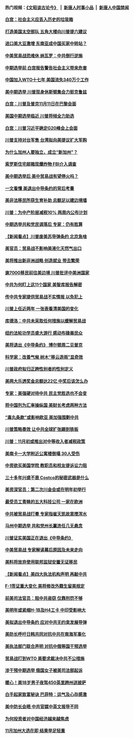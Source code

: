 #### 热门视频：[《文昭谈古论今》](https://github.com/gfw-breaker/wenzhao/blob/master/README.md?t=10240633) &nbsp;|&nbsp; [新唐人时事小品](https://github.com/gfw-breaker/ntdtv-comedy/blob/master/README.md?t=10240633) &nbsp;|&nbsp; [新唐人中国禁闻](https://github.com/gfw-breaker/ntdtv-news/blob/master/README.md?t=10240633)

#### [白宫：社会主义应丢入历史的垃圾箱](../pages/nsc412/n10804725.md?t=10240633) 

#### [打造美国太空部队 五角大楼向川普提六建议](../pages/nsc412/n10804532.md?t=10240633) 

#### [进口美大豆激增 东南亚成中国买家中转站？](../pages/nsc412/n10803998.md?t=10240633) 

#### [中美贸易战恐难休 纳瓦罗：中共倒行逆施](../pages/nsc412/n10804254.md?t=10240633) 

#### [中期选举前 白宫报告警告社会主义带来危害](../pages/nsc412/n10803527.md?t=10240633) 

#### [中国加入WTO十七年 美国流失340万个工作](../pages/nsc412/n10804115.md?t=10240633) 

#### [美中期选举 川普现身休斯顿集会力挺克鲁兹](../pages/nsc412/n10803834.md?t=10240633) 

#### [白宫：川普及普京11月11日在巴黎会面](../pages/nsc412/n10803871.md?t=10240633) 

#### [美国中期选举临近 川普将倾全力助选](../pages/nsc412/n10803756.md?t=10240633) 

#### [白宫：川普习近平确定G20峰会上会面](../pages/nsc412/n10803463.md?t=10240633) 

#### [川普支持对台军售 台湾拟向美提议扩大军购](../pages/nsc412/n10803470.md?t=10240633) 

#### [为什么加州人要独立，成立“新加州”？](../pages/nsc412/n10802610.md?t=10240633) 

#### [索罗斯住宅邮箱现爆炸物 FBI介入调查](../pages/nsc412/n10802808.md?t=10240633) 

#### [美中期选举后 美中贸易战有望停火吗？](../pages/nsc412/n10801498.md?t=10240633) 

#### [一文看懂 美退出中导条约的背后考量](../pages/nsc412/n10801841.md?t=10240633) 

#### [美非法移民所获生育补助 总额足以建边境墙](../pages/nsc412/n10801907.md?t=10240633) 

#### [川普：为中产阶层减税10% 两周内公布计划](../pages/nsc412/n10801800.md?t=10240633) 

#### [中期选举共和党民调落后 专家：仍有胜算](../pages/nsc412/n10801597.md?t=10240633) 

#### [【新闻看点】川普废美苏导弹条约 北京急啥](../pages/nsc412/n10801278.md?t=10240633) 

#### [美官员：贸易战不影响美液化天然气出口](../pages/nsc412/n10801354.md?t=10240633) 

#### [美将推出新非洲战略 创造就业 带去繁荣](../pages/nsc412/n10801172.md?t=10240633) 

#### [逾7000移民前往美边境 川普批评中美洲国家](../pages/nsc412/n10800991.md?t=10240633) 

#### [中共为何盯上这11个国家 美智库报告解密](../pages/nsc412/n10799359.md?t=10240633) 

#### [传中共专家提供贸易战不实情报 以免犯上](../pages/nsc412/n10800120.md?t=10240633) 

#### [川普上任近两年 一张表看清美国的变化](../pages/nsc412/n10799861.md?t=10240633) 

#### [库德洛：中共未采取任何措施以缓解贸易战](../pages/nsc412/n10799582.md?t=10240633) 

#### [纽约法轮功学员盛大游行 感动布碌崙民众](../pages/nsc412/n10799427.md?t=10240633) 

#### [美将退出《中导条约》 博尔顿周二见普京](../pages/nsc412/n10799392.md?t=10240633) 

#### [科学家：改善气候 树木“移云造雨”显奇效](../pages/nsc412/n10798122.md?t=10240633) 

#### [川普政府拟归正跨性别者的性别定义](../pages/nsc412/n10799302.md?t=10240633) 

#### [美两大乐透奖金总额达22亿 中奖后该怎么办](../pages/nsc412/n10799299.md?t=10240633) 

#### [专家：美强硬对待中共 民主党胜选也不会变](../pages/nsc412/n10799269.md?t=10240633) 

#### [将中国列为汇率操纵国 美财长考虑两种方法](../pages/nsc412/n10799121.md?t=10240633) 

#### [“毒丸条款”或影响欧亚 美加强围剿中共](../pages/nsc412/n10798919.md?t=10240633) 

#### [川普策略奏效  让中共全球扩张踢到铁板](../pages/nsc412/n10799057.md?t=10240633) 

#### [川普：11月初或推出对中等收入者减税政策](../pages/nsc412/n10798928.md?t=10240633) 

#### [美南卡一大学附近公寓楼倒塌 30人受伤](../pages/nsc412/n10798835.md?t=10240633) 

#### [中资欲买美国学院 教职员和校友提诉讼力阻](../pages/nsc412/n10796138.md?t=10240633) 

#### [三十多年兴盛不衰 Costco的秘密武器是什么](../pages/nsc412/n10794200.md?t=10240633) 

#### [美资深官员：第二次川金会或在明年初举行](../pages/nsc412/n10798203.md?t=10240633) 

#### [最受员工青睐的五大科技公司 一家在欧洲](../pages/nsc412/n10794250.md?t=10240633) 

#### [中共被贸易战打晕 专家指崔天凯故意搅浑水](../pages/nsc412/n10797694.md?t=10240633) 

#### [马州中期选举 共和党州长赢连任几无悬念](../pages/nsc412/n10797874.md?t=10240633) 

#### [川普证实美国正在退出《中导条约》](../pages/nsc412/n10796319.md?t=10240633) 

#### [中美贸易战 专家解读幕后原因及未来走向](../pages/nsc412/n10797785.md?t=10240633) 

#### [美料将放弃使用联邦监狱安置无证移民](../pages/nsc412/n10797676.md?t=10240633) 

#### [【新闻看点】美四大执法机构声明 再敲中共](../pages/nsc412/n10797379.md?t=10240633) 

#### [F-1签证重大变化 美将修改外籍生留美规定](../pages/nsc412/n10797573.md?t=10240633) 

#### [前美司法官员：阻中共盗窃 仅靠刑罚不够](../pages/nsc412/n10790349.md?t=10240633) 

#### [美明年或紧缩H-1B及H4工卡 中印受影响大](../pages/nsc412/n10797371.md?t=10240633) 

#### [美拟退出中导条约 应对中共无约束发展导弹](../pages/nsc412/n10797140.md?t=10240633) 

#### [美防长呼吁日韩共同对抗中共在南海军事化](../pages/nsc412/n10796976.md?t=10240633) 

#### [美执法部门联合声明 对抗中俄等国干预选举](../pages/nsc412/n10796670.md?t=10240633) 

#### [贸易战打到WTO 美要求裁决中共不公措施](../pages/nsc412/n10796528.md?t=10240633) 

#### [涉干预中期选举 俄国女子被美司法部起诉](../pages/nsc412/n10796377.md?t=10240633) 

#### [暖心！美18岁男子夜驾450英里跨州送披萨](../pages/nsc412/n10796371.md?t=10240633) 

#### [白手起家致富秘诀 巴菲特：运气及心存感激](../pages/nsc412/n10796306.md?t=10240633) 

#### [美中防长会晤 中共官媒中英文报导不同](../pages/nsc412/n10795617.md?t=10240633) 

#### [为何投资者对中国经济越来越焦虑](../pages/nsc412/n10796047.md?t=10240633) 

#### [11月加州大选在即 结果举足轻重](../pages/nsc412/n10796111.md?t=10240633) 

